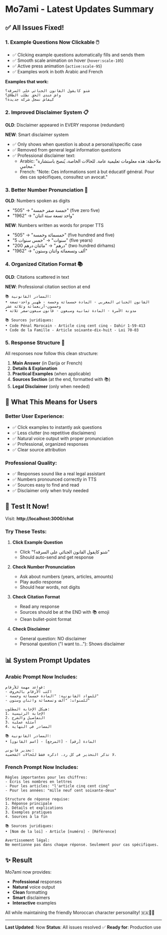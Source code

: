 # Mo7ami - Latest Updates Summary

## ✅ All Issues Fixed!

### 1. **Example Questions Now Clickable** 🖱️
- ✅ Clicking example questions automatically fills and sends them
- ✅ Smooth scale animation on hover (`hover:scale-105`)
- ✅ Active press animation (`active:scale-95`)
- ✅ Examples work in both Arabic and French

**Examples that work:**
```
شنو كايقول القانون الجنائي على السرقة؟
واش عندي الحق نطلب الطلاق؟
كيفاش نسجل شركة جديدة؟
```

### 2. **Improved Disclaimer System** 📋
**OLD**: Disclaimer appeared in EVERY response (redundant)

**NEW**: Smart disclaimer system
- ✅ Only shows when question is about a personal/specific case
- ✅ Removed from general legal information questions
- ✅ Professional disclaimer text:
  - Arabic: "ملاحظة: هذه معلومات تعليمية عامة. للحالات الخاصة، يُنصح باستشارة محامي."
  - French: "Note: Ces informations sont à but éducatif général. Pour des cas spécifiques, consultez un avocat."

### 3. **Better Number Pronunciation** 🔢
**OLD**: Numbers spoken as digits
- "505" → "خمسة صفر خمسة" (five zero five)
- "1962" → "واحد تسعة ستة اثنان"

**NEW**: Numbers written as words for proper TTS
- "505" → "خمسمائة وخمسة" (five hundred and five)
- "5 سنوات" → "خمس سنوات" (five years)
- "200 درهم" → "مائتان درهم" (two hundred dirhams)
- "1962" → "ألف وتسعمائة واثنان وستون"

### 4. **Organized Citation Format** 📚
**OLD**: Citations scattered in text

**NEW**: Professional citation section at end
```
📚 المصادر القانونية:
• القانون الجنائي المغربي - المادة خمسمائة وخمسة - ظهير واحد-تسعة وخمسون-أربعمائة وثلاثة عشر
• مدونة الأسرة - المادة ثمانية وسبعون - قانون سبعون-صفر ثلاثة

📚 Sources juridiques:
• Code Pénal Marocain - Article cinq cent cinq - Dahir 1-59-413
• Code de la Famille - Article soixante-dix-huit - Loi 70-03
```

### 5. **Response Structure** 📝
All responses now follow this clean structure:

1. **Main Answer** (in Darija or French)
2. **Details & Explanation**
3. **Practical Examples** (when applicable)
4. **Sources Section** (at the end, formatted with 📚)
5. **Legal Disclaimer** (only when needed)

## 🎯 What This Means for Users

### Better User Experience:
- ✅ Click examples to instantly ask questions
- ✅ Less clutter (no repetitive disclaimers)
- ✅ Natural voice output with proper pronunciation
- ✅ Professional, organized responses
- ✅ Clear source attribution

### Professional Quality:
- ✅ Responses sound like a real legal assistant
- ✅ Numbers pronounced correctly in TTS
- ✅ Sources easy to find and read
- ✅ Disclaimer only when truly needed

## 🧪 Test It Now!

Visit: **http://localhost:3000/chat**

### Try These Tests:

1. **Click Example Question**
   - Click "شنو كايقول القانون الجنائي على السرقة؟"
   - Should auto-send and get response

2. **Check Number Pronunciation**
   - Ask about numbers (years, articles, amounts)
   - Play audio response
   - Should hear words, not digits

3. **Check Citation Format**
   - Read any response
   - Sources should be at the END with 📚 emoji
   - Clean bullet-point format

4. **Check Disclaimer**
   - General question: NO disclaimer
   - Personal question ("I want to..."): Shows disclaimer

## 📊 System Prompt Updates

### Arabic Prompt Now Includes:
```
قواعد مهمة للأرقام:
- اكتب الأرقام بالحروف
- للمواد القانونية: "المادة خمسمائة وخمسة"
- للسنوات: "ألف وتسعمائة واثنان وستون"

هيكل الإجابة المطلوب:
1. الإجابة الرئيسية
2. التفاصيل والشرح
3. أمثلة عملية
4. المصادر في النهاية

📚 المصادر القانونية:
• [اسم القانون] - المادة [رقم] - [المرجع]

تحذير قانوني:
لا تذكر التحذير في كل رد. اذكره فقط للحالات الشخصية.
```

### French Prompt Now Includes:
```
Règles importantes pour les chiffres:
- Écris les nombres en lettres
- Pour les articles: "l'article cinq cent cinq"
- Pour les années: "mille neuf cent soixante-deux"

Structure de réponse requise:
1. Réponse principale
2. Détails et explications
3. Exemples pratiques
4. Sources à la fin

📚 Sources juridiques:
• [Nom de la loi] - Article [numéro] - [Référence]

Avertissement légal:
Ne mentionne pas dans chaque réponse. Seulement pour cas spécifiques.
```

## ✨ Result

Mo7ami now provides:
- **Professional** responses
- **Natural** voice output
- **Clean** formatting
- **Smart** disclaimers
- **Interactive** examples

All while maintaining the friendly Moroccan character personality! 🇲🇦👨‍⚖️

---

**Last Updated**: Now
**Status**: All issues resolved ✅
**Ready for**: Production use

